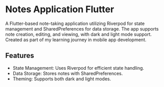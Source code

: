 # Notes Application Flutter
A Flutter-based note-taking application utilizing Riverpod for state management and SharedPreferences for data storage. The app supports note creation, editing, and viewing, with dark and light mode support. Created as part of my learning journey in mobile app development.

## Features
- State Management: Uses Riverpod for efficient state handling.
- Data Storage: Stores notes with SharedPreferences.
- Theming: Supports both dark and light modes.

